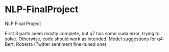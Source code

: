 # NLP-FinalProject
NLP Final Project


First 3 parts seem mostly complete, but q7 has some cuda error, trying to solve. Otherwise, code should work as intended. 
Model suggestions for q4: Bert, Roberta (Twitter sentiment fine-tuned one)
